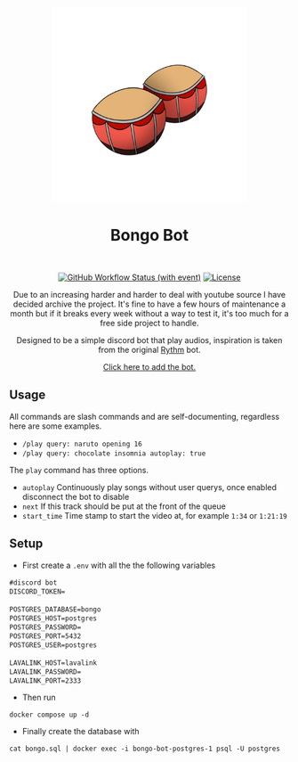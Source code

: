 <div align="center">
<img src="logo.png" width="350"">

# Bongo Bot
<br>

[![GitHub Workflow Status (with event)](https://img.shields.io/github/actions/workflow/status/Redhawk18/Bongo-Bot/.github%2Fworkflows%2Fdocker.yml)](https://github.com/Redhawk18/Bongo-Bot/pkgs/container/bongo-bot)
[![License](https://img.shields.io/github/license/Redhawk18/Bongo-Bot)](https://github.com/Redhawk18/Bongo-Bot/blob/main/LICENSE)

Due to an increasing harder and harder to deal with youtube source I have decided archive the project. It's fine to have a few hours of maintenance a month but if it breaks every week without a way to test it, it's too much for a free side project to handle. 

Designed to be a simple discord bot that play audios, inspiration is taken from the original [Rythm](https://rythm.fm/) bot.

[Click here to add the bot.](https://discord.com/api/oauth2/authorize?client_id=970048770836402176&permissions=6479220032&scope=applications.commands%20bot)
</div>

## Usage
All commands are slash commands and are self-documenting, regardless here are some examples. 

* `/play query: naruto opening 16`
* `/play query: chocolate insomnia autoplay: true`

The `play` command has three options.
* `autoplay` Continuously play songs without user querys, once enabled disconnect the bot to disable
* `next` If this track should be put at the front of the queue
* `start_time` Time stamp to start the video at, for example `1:34` or `1:21:19`

## Setup
* First create a `.env` with all the the following variables
```
#discord bot
DISCORD_TOKEN=

POSTGRES_DATABASE=bongo
POSTGRES_HOST=postgres
POSTGRES_PASSWORD=
POSTGRES_PORT=5432
POSTGRES_USER=postgres

LAVALINK_HOST=lavalink
LAVALINK_PASSWORD=
LAVALINK_PORT=2333
```

* Then run 
```
docker compose up -d
```

* Finally create the database with 
```
cat bongo.sql | docker exec -i bongo-bot-postgres-1 psql -U postgres
``` 
